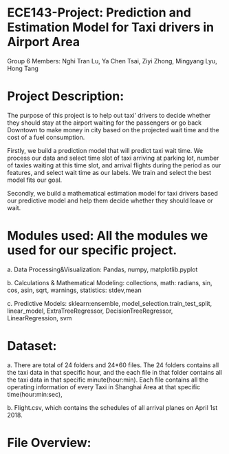 # ECE143-Project: Prediction and Estimation Model for Taxi drivers in Airport Area
Group 6 Members: Nghi Tran Lu, Ya Chen Tsai, Ziyi Zhong, Mingyang Lyu, Hong Tang
# Project Description: 
The purpose of this project is to help out taxi’ drivers to decide whether they should stay at the airport waiting for the passengers or go back Downtown to make money in city based on the projected wait time and the cost of a fuel consumption. 

Firstly, we build a prediction model that will predict taxi wait time. We process our data and select time slot of taxi arriving at parking lot, number of taxies waiting at this time slot, and arrival flights during the period as our features, and select wait time as our labels. We train and select the best model fits our goal. 

Secondly, we build a mathematical estimation model for taxi drivers based our predictive model and help them decide whether they should leave or wait.

# Modules used: All the modules we used for our specific project.
a. Data Processing&Visualization:
   Pandas,
   numpy,
   matplotlib.pyplot

b. Calculations & Mathematical Modeling:
   collections,
   math: radians, sin, cos, asin, sqrt, 
   warnings,
   statistics: stdev,mean

c. Predictive Models:
   sklearn:ensemble, model_selection.train_test_split, linear_model, ExtraTreeRegressor, DecisionTreeRegressor, LinearRegression, svm
   
# Dataset: 
a. There are total of 24 folders and 24*60 files. The 24 folders contains all the taxi data in that specific hour, and the each file in that folder contains all the taxi data in that specific minute(hour:min). Each file contains all the operating information of every Taxi in Shanghai Area at that specific time(hour:min:sec), 

b. Flight.csv, which contains the schedules of all arrival planes on April 1st 2018.
# File Overview: 
